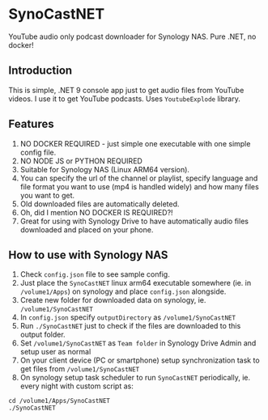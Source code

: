 # SynoCastNET
YouTube audio only podcast downloader for Synology NAS. Pure .NET, no docker!

## Introduction
This is simple, .NET 9 console app just to get audio files from YouTube videos.
I use it to get YouTube podcasts.
Uses `YoutubeExplode` library.

## Features
1. NO DOCKER REQUIRED - just simple one executable with one simple config file.
2. NO NODE JS or PYTHON REQUIRED
3. Suitable for Synology NAS (Linux ARM64 version).
4. You can specify the url of the channel or playlist, specify language and file format you want to use (mp4 is handled widely) and how many files you want to get.
5. Old downloaded files are automatically deleted.
6. Oh, did I mention NO DOCKER IS REQUIRED?!
7. Great for using with Synology Drive to have automatically audio files downloaded and placed on your phone.

## How to use with Synology NAS
1. Check `config.json` file to see sample config.
1. Just place the `SynoCastNET` linux arm64 executable somewhere (ie. in `/volume1/Apps`) on synology and place `config.json` alongside.
2. Create new folder for downloaded data on synology, ie. `/volume1/SynoCastNET`
3. In `config.json` specify `outputDirectory` as `/volume1/SynoCastNET`
4. Run `./SynoCastNET` just to check if the files are downloaded to this output folder.
5. Set `/volume1/SynoCastNET` as `Team folder` in Synology Drive Admin and setup user as normal
6. On your client device (PC or smartphone) setup synchronization task to get files from `/volume1/SynoCastNET`
7. On synology setup task scheduler to run `SynoCastNET` periodically, ie. every night with custom script as:
```
cd /volume1/Apps/SynoCastNET
./SynoCastNET
```
